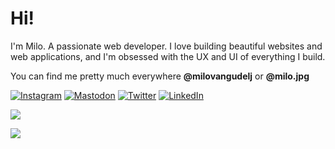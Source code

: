 # Hi!

I'm Milo. A passionate web developer. I love building beautiful websites and web applications, and I'm obsessed with the UX and UI of everything I build.

You can find me pretty much everywhere **@milovangudelj** or **@milo.jpg**


[![Instagram](https://img.shields.io/static/v1?label=&logo=instagram&message=Instagram&logoColor=E4405F&labelColor=ffffff&color=E4405F)](https://instagram.com/milo.jpg)
[![Mastodon](https://img.shields.io/static/v1?label=&logo=mastodon&message=Mastodon&logoColor=6364FF&labelColor=ffffff&color=6364FF)](https://mastodon.social/@ilikemartians)
[![Twitter](https://img.shields.io/static/v1?label=&logo=x&message=Twitter&logoColor=000000&labelColor=ffffff&color=000000)](https://twitter.com/milovangudelj)
[![LinkedIn](https://img.shields.io/static/v1?message=LinkedIn&color=0A66C2)](https://www.linkedin.com/in/milovangudelj/)

![](https://stats.milo.im/api?username=milovangudelj&show_icons=true&theme=github_dark)

![](https://stats.milo.im/api/top-langs/?username=milovangudelj&layout=compact&theme=github_dark&hide=html,css,php&langs_count=6)
